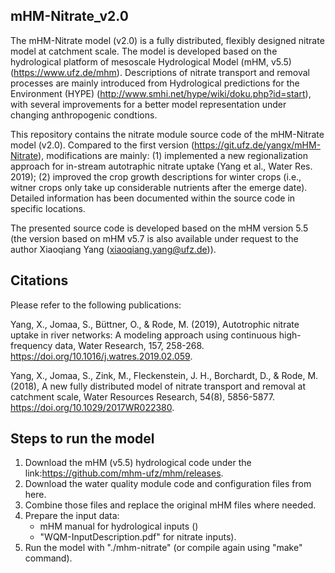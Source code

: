 ## mHM-Nitrate_v2.0 ##
The mHM-Nitrate model (v2.0) is a fully distributed, flexibly designed nitrate model at catchment scale. The model is developed based on the hydrological platform of mesoscale Hydrological Model (mHM, v5.5) (https://www.ufz.de/mhm). Descriptions of nitrate transport and removal processes are mainly introduced from Hydrological predictions for the Environment (HYPE) (http://www.smhi.net/hype/wiki/doku.php?id=start), with several improvements for a better model representation under changing anthropogenic condtions.

This repository contains the nitrate module source code of the mHM-Nitrate model (v2.0). Compared to the first version (https://git.ufz.de/yangx/mHM-Nitrate), modifications are mainly: (1) implemented a new regionalization approach for in-stream autotraphic nitrate uptake (Yang et al., Water Res. 2019); (2) improved the crop growth descriptions for winter crops (i.e., witner crops only take up considerable nutrients after the emerge date). Detailed information has been documented within the source code in specific locations.

The presented source code is developed based on the mHM version 5.5 (the version based on mHM v5.7 is also available under request to the author Xiaoqiang Yang (xiaoqiang.yang@ufz.de)).

## Citations ##
Please refer to the following publications:

Yang, X., Jomaa, S., Büttner, O., & Rode, M. (2019), Autotrophic nitrate uptake in river networks: A modeling approach using continuous high-frequency data, Water Research, 157, 258-268. https://doi.org/10.1016/j.watres.2019.02.059.

Yang, X., Jomaa, S., Zink, M., Fleckenstein, J. H., Borchardt, D., & Rode, M. (2018), A new fully distributed model of nitrate transport and removal at catchment scale, Water Resources Research, 54(8), 5856-5877. https://doi.org/10.1029/2017WR022380.

## Steps to run the model ##
1. Download the mHM (v5.5) hydrological code  under the link:https://github.com/mhm-ufz/mhm/releases. 
2. Download the water quality module code and configuration files from here.
3. Combine those files and replace the original mHM files where needed.
4. Prepare the input data:
   - mHM manual for hydrological inputs ()
   - "WQM-InputDescription.pdf" for nitrate inputs).
4. Run the model with "./mhm-nitrate" (or compile again using "make" command).
